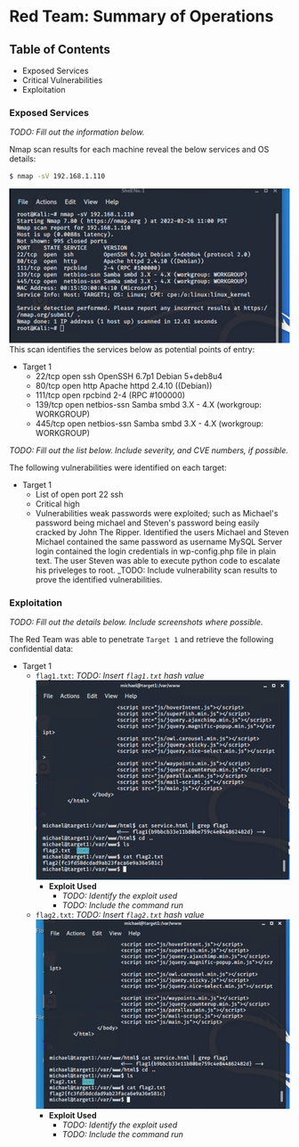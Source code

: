 # Red Team: Summary of Operations

## Table of Contents
- Exposed Services
- Critical Vulnerabilities
- Exploitation

### Exposed Services
_TODO: Fill out the information below._

Nmap scan results for each machine reveal the below services and OS details:
```bash
$ nmap -sV 192.168.1.110  
```
![](Images/Project3NmapScan.png)   
This scan identifies the services below as potential points of entry:
- Target 1
  - 22/tcp          open ssh         OpenSSH 6.7p1 Debian 5+deb8u4 
  - 80/tcp          open http        Apache httpd 2.4.10 ((Debian))
  - 111/tcp         open rpcbind     2-4 (RPC #100000)
  - 139/tcp         open netbios-ssn Samba smbd 3.X - 4.X (workgroup: WORKGROUP) 
  - 445/tcp         open netbios-ssn Samba smbd 3.X - 4.X (workgroup: WORKGROUP) 

_TODO: Fill out the list below. Include severity, and CVE numbers, if possible._

The following vulnerabilities were identified on each target:
- Target 1
  - List of
    open port 22 ssh
  - Critical
    high
  - Vulnerabilities
    weak passwords were exploited; such as Michael's password being michael and Steven's password being easily cracked by John The Ripper. 
    Identified the users Michael and Steven
    Michael contained the same password as username
    MySQL Server login contained the login credentials in wp-config.php file in plain text. 
    The user Steven was able to execute python code to escalate his priveleges to root.
_TODO: Include vulnerability scan results to prove the identified vulnerabilities.

### Exploitation
_TODO: Fill out the details below. Include screenshots where possible._

The Red Team was able to penetrate `Target 1` and retrieve the following confidential data:
- Target 1
  - `flag1.txt`: _TODO: Insert `flag1.txt` hash value_
![](Images/Flag1ScreenShot.png)
    - **Exploit Used**
      - _TODO: Identify the exploit used_
      - _TODO: Include the command run_ 
  - `flag2.txt`: _TODO: Insert `flag2.txt` hash value_
![](Images/Flag2ScreenShot.png)
    - **Exploit Used**
      - _TODO: Identify the exploit used_
      - _TODO: Include the command run_

